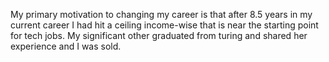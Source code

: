 My primary motivation to changing my career is that after 8.5 years in my current
career I had hit a ceiling income-wise that is near the starting point for tech
jobs.  My significant other graduated from turing and shared her experience and I
was sold.
